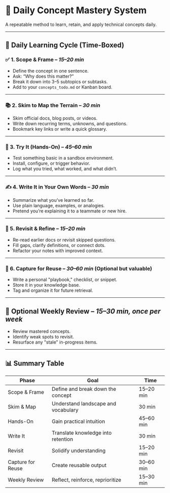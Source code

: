 # 🧠 Daily Concept Mastery System

A repeatable method to learn, retain, and apply technical concepts daily.

---

## 🔁 Daily Learning Cycle (Time-Boxed)

### ✅ 1. Scope & Frame – *15–20 min*
- Define the concept in one sentence.
- Ask: “Why does this matter?”
- Break it down into 3–5 subtopics or subtasks.
- Add to your `concepts_todo.md` or Kanban board.

---

### 📚 2. Skim to Map the Terrain – *30 min*
- Skim official docs, blog posts, or videos.
- Write down recurring terms, unknowns, and questions.
- Bookmark key links or write a quick glossary.

---

### 🧪 3. Try It (Hands-On) – *45–60 min*
- Test something basic in a sandbox environment.
- Install, configure, or trigger behavior.
- Log what you tried, what worked, and what didn’t.

---

### ✍️ 4. Write It in Your Own Words – *30 min*
- Summarize what you’ve learned so far.
- Use plain language, examples, or analogies.
- Pretend you’re explaining it to a teammate or new hire.

---

### 🔁 5. Revisit & Refine – *15–20 min*
- Re-read earlier docs or revisit skipped questions.
- Fill gaps, clarify definitions, or connect dots.
- Refactor your notes with improved context.

---

### 📘 6. Capture for Reuse – *30–60 min* (Optional but valuable)
- Write a personal "playbook," checklist, or snippet.
- Store it in your knowledge base.
- Tag and organize it for future retrieval.

---

## 🧠 Optional Weekly Review – *15–30 min, once per week*
- Review mastered concepts.
- Identify weak spots to revisit.
- Resurface any "stale" in-progress items.

---

## 📊 Summary Table

| Phase              | Goal                                | Time       |
|-------------------|--------------------------------------|------------|
| Scope & Frame      | Define and break down the concept    | 15–20 min  |
| Skim & Map         | Understand landscape and vocabulary  | 30 min     |
| Hands-On           | Gain practical intuition             | 45–60 min  |
| Write It           | Translate knowledge into retention   | 30 min     |
| Revisit            | Solidify understanding               | 15–20 min  |
| Capture for Reuse  | Create reusable output               | 30–60 min  |
| Weekly Review      | Reflect, reinforce, reprioritize     | 15–30 min  |

